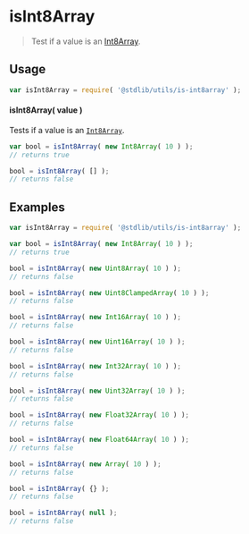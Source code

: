 # isInt8Array

> Test if a value is an [Int8Array][int8array].


<section class="usage">

## Usage

``` javascript
var isInt8Array = require( '@stdlib/utils/is-int8array' );
```


#### isInt8Array( value )

Tests if a value is an [`Int8Array`][int8array].

``` javascript
var bool = isInt8Array( new Int8Array( 10 ) );
// returns true

bool = isInt8Array( [] );
// returns false
```

</section>

<!-- /.usage -->


<section class="examples">

## Examples

``` javascript
var isInt8Array = require( '@stdlib/utils/is-int8array' );

var bool = isInt8Array( new Int8Array( 10 ) );
// returns true

bool = isInt8Array( new Uint8Array( 10 ) );
// returns false

bool = isInt8Array( new Uint8ClampedArray( 10 ) );
// returns false

bool = isInt8Array( new Int16Array( 10 ) );
// returns false

bool = isInt8Array( new Uint16Array( 10 ) );
// returns false

bool = isInt8Array( new Int32Array( 10 ) );
// returns false

bool = isInt8Array( new Uint32Array( 10 ) );
// returns false

bool = isInt8Array( new Float32Array( 10 ) );
// returns false

bool = isInt8Array( new Float64Array( 10 ) );
// returns false

bool = isInt8Array( new Array( 10 ) );
// returns false

bool = isInt8Array( {} );
// returns false

bool = isInt8Array( null );
// returns false
```

</section>

<!-- /.examples -->


<section class="links">

[int8array]: https://developer.mozilla.org/en-US/docs/Web/JavaScript/Reference/Global_Objects/Int8Array

</section>

<!-- /.links -->
